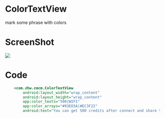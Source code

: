 # ColorTextView
mark some phrase with colors

# ScreenShot
![](https://github.com/zhonghanwen/ColorTextView/blob/master/img/wx_20161013205939.png)

# Code
```xml
    <com.zhw.cmcm.ColorTextView
        android:layout_width="wrap_content"
        android:layout_height="wrap_content"
        app:color_texts="500|WIFI"
        app:color_arrays="#93E65A|#EC3F22"
        android:text="You can get 500 credits after connect and share the WIFI"/>
```
